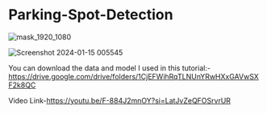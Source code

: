 # Parking-Spot-Detection

![mask_1920_1080](https://github.com/djdhairya/Parking-Spot-Detection/assets/99894946/afc1fe6e-d009-42e2-a33b-1e0605510a3c)
                                                                                                                                         
![Screenshot 2024-01-15 005545](https://github.com/djdhairya/Parking-Spot-Detection/assets/99894946/305ca22e-15bc-4dd5-abf9-f97f8834dba5)

You can download the data and model I used in this tutorial:-https://drive.google.com/drive/folders/1CjEFWihRqTLNUnYRwHXxGAVwSXF2k8QC

Video Link-https://youtu.be/F-884J2mnOY?si=LatJvZeQFOSrvrUR
